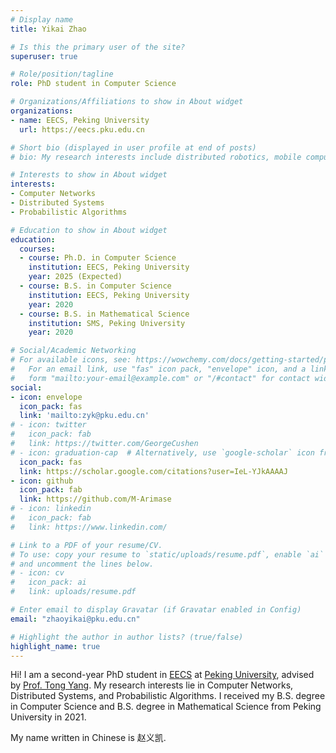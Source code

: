 ```yaml
---
# Display name
title: Yikai Zhao

# Is this the primary user of the site?
superuser: true

# Role/position/tagline
role: PhD student in Computer Science

# Organizations/Affiliations to show in About widget
organizations:
- name: EECS, Peking University
  url: https://eecs.pku.edu.cn

# Short bio (displayed in user profile at end of posts)
# bio: My research interests include distributed robotics, mobile computing and programmable matter.

# Interests to show in About widget
interests:
- Computer Networks
- Distributed Systems
- Probabilistic Algorithms

# Education to show in About widget
education:
  courses:
  - course: Ph.D. in Computer Science 
    institution: EECS, Peking University
    year: 2025 (Expected)
  - course: B.S. in Computer Science 
    institution: EECS, Peking University
    year: 2020
  - course: B.S. in Mathematical Science 
    institution: SMS, Peking University
    year: 2020

# Social/Academic Networking
# For available icons, see: https://wowchemy.com/docs/getting-started/page-builder/#icons
#   For an email link, use "fas" icon pack, "envelope" icon, and a link in the
#   form "mailto:your-email@example.com" or "/#contact" for contact widget.
social:
- icon: envelope
  icon_pack: fas
  link: 'mailto:zyk@pku.edu.cn'
# - icon: twitter
#   icon_pack: fab
#   link: https://twitter.com/GeorgeCushen
# - icon: graduation-cap  # Alternatively, use `google-scholar` icon from `ai` icon pack
  icon_pack: fas
  link: https://scholar.google.com/citations?user=IeL-YJkAAAAJ
- icon: github
  icon_pack: fab
  link: https://github.com/M-Arimase
# - icon: linkedin
#   icon_pack: fab
#   link: https://www.linkedin.com/

# Link to a PDF of your resume/CV.
# To use: copy your resume to `static/uploads/resume.pdf`, enable `ai` icons in `params.toml`, 
# and uncomment the lines below.
# - icon: cv
#   icon_pack: ai
#   link: uploads/resume.pdf

# Enter email to display Gravatar (if Gravatar enabled in Config)
email: "zhaoyikai@pku.edu.cn"

# Highlight the author in author lists? (true/false)
highlight_name: true
---
```


Hi! I am a second-year PhD student in [EECS](https://eecs.pku.edu.cn) at [Peking University](https://www.pku.edu.cn/), advised by [Prof. Tong Yang](https://yangtonghome.github.io/). My research interests lie in Computer Networks, Distributed Systems, and Probabilistic Algorithms.
I received my B.S. degree in Computer Science and B.S. degree in Mathematical Science from Peking University in 2021.

My name written in Chinese is 赵义凯. 
